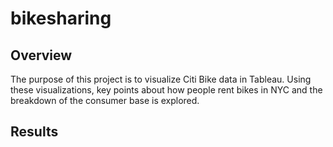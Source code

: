 # bikesharing

## Overview

The purpose of this project is to visualize Citi Bike data in Tableau. Using these visualizations, key points about how people rent bikes in NYC and the breakdown of the consumer base is explored. 

## Results

